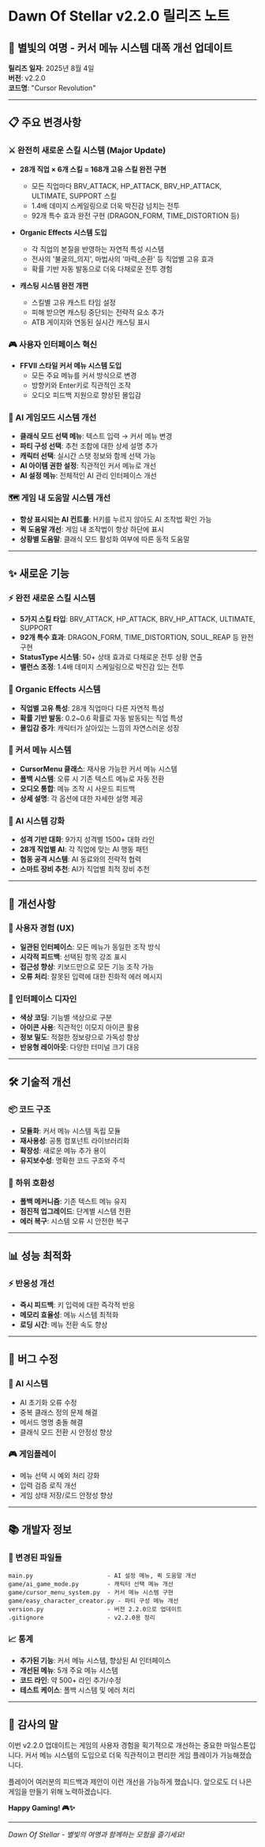 # Dawn Of Stellar v2.2.0 릴리즈 노트
## 🌟 별빛의 여명 - 커서 메뉴 시스템 대폭 개선 업데이트

**릴리즈 일자**: 2025년 8월 4일  
**버전**: v2.2.0  
**코드명**: "Cursor Revolution"

---

## 📋 주요 변경사항

### ⚔️ 완전히 새로운 스킬 시스템 (Major Update)
- **28개 직업 × 6개 스킬 = 168개 고유 스킬 완전 구현**
  - 모든 직업마다 BRV_ATTACK, HP_ATTACK, BRV_HP_ATTACK, ULTIMATE, SUPPORT 스킬
  - 1.4배 데미지 스케일링으로 더욱 박진감 넘치는 전투
  - 92개 특수 효과 완전 구현 (DRAGON_FORM, TIME_DISTORTION 등)
  
- **Organic Effects 시스템 도입**
  - 각 직업의 본질을 반영하는 자연적 특성 시스템
  - 전사의 '불굴의_의지', 마법사의 '마력_순환' 등 직업별 고유 효과
  - 확률 기반 자동 발동으로 더욱 다채로운 전투 경험

- **캐스팅 시스템 완전 개편**
  - 스킬별 고유 캐스트 타임 설정
  - 피해 받으면 캐스팅 중단되는 전략적 요소 추가
  - ATB 게이지와 연동된 실시간 캐스팅 표시

### 🎮 사용자 인터페이스 혁신
- **FFVII 스타일 커서 메뉴 시스템 도입**
  - 모든 주요 메뉴를 커서 방식으로 변경
  - 방향키와 Enter키로 직관적인 조작
  - 오디오 피드백 지원으로 향상된 몰입감

### 🤖 AI 게임모드 시스템 개선
- **클래식 모드 선택 메뉴**: 텍스트 입력 → 커서 메뉴 변경
- **파티 구성 선택**: 추천 조합에 대한 상세 설명 추가
- **캐릭터 선택**: 실시간 스탯 정보와 함께 선택 가능
- **AI 아이템 권한 설정**: 직관적인 커서 메뉴로 개선
- **AI 설정 메뉴**: 전체적인 AI 관리 인터페이스 개선

### 🗺️ 게임 내 도움말 시스템 개선
- **항상 표시되는 AI 컨트롤**: H키를 누르지 않아도 AI 조작법 확인 가능
- **퀵 도움말 개선**: 게임 내 조작법이 항상 하단에 표시
- **상황별 도움말**: 클래식 모드 활성화 여부에 따른 동적 도움말

---

## ✨ 새로운 기능

### ⚡ 완전 새로운 스킬 시스템
- **5가지 스킬 타입**: BRV_ATTACK, HP_ATTACK, BRV_HP_ATTACK, ULTIMATE, SUPPORT
- **92개 특수 효과**: DRAGON_FORM, TIME_DISTORTION, SOUL_REAP 등 완전 구현
- **StatusType 시스템**: 50+ 상태 효과로 다채로운 전투 상황 연출
- **밸런스 조정**: 1.4배 데미지 스케일링으로 박진감 있는 전투

### 🔮 Organic Effects 시스템
- **직업별 고유 특성**: 28개 직업마다 다른 자연적 특성
- **확률 기반 발동**: 0.2~0.6 확률로 자동 발동되는 직업 특성
- **몰입감 증가**: 캐릭터가 살아있는 느낌의 자연스러운 성장

### 🎯 커서 메뉴 시스템
- **CursorMenu 클래스**: 재사용 가능한 커서 메뉴 시스템
- **폴백 시스템**: 오류 시 기존 텍스트 메뉴로 자동 전환
- **오디오 통합**: 메뉴 조작 시 사운드 피드백
- **상세 설명**: 각 옵션에 대한 자세한 설명 제공

### 🤖 AI 시스템 강화
- **성격 기반 대화**: 9가지 성격별 1500+ 대화 라인
- **28개 직업별 AI**: 각 직업에 맞는 AI 행동 패턴
- **협동 공격 시스템**: AI 동료와의 전략적 협력
- **스마트 장비 추천**: AI가 직업별 최적 장비 추천

---

## 🔧 개선사항

### 📱 사용자 경험 (UX)
- **일관된 인터페이스**: 모든 메뉴가 동일한 조작 방식
- **시각적 피드백**: 선택된 항목 강조 표시
- **접근성 향상**: 키보드만으로 모든 기능 조작 가능
- **오류 처리**: 잘못된 입력에 대한 친화적 에러 메시지

### 🎨 인터페이스 디자인
- **색상 코딩**: 기능별 색상으로 구분
- **아이콘 사용**: 직관적인 이모지 아이콘 활용
- **정보 밀도**: 적절한 정보량으로 가독성 향상
- **반응형 레이아웃**: 다양한 터미널 크기 대응

---

## 🛠️ 기술적 개선

### 📦 코드 구조
- **모듈화**: 커서 메뉴 시스템 독립 모듈
- **재사용성**: 공통 컴포넌트 라이브러리화
- **확장성**: 새로운 메뉴 추가 용이
- **유지보수성**: 명확한 코드 구조와 주석

### 🔄 하위 호환성
- **폴백 메커니즘**: 기존 텍스트 메뉴 유지
- **점진적 업그레이드**: 단계별 시스템 전환
- **에러 복구**: 시스템 오류 시 안전한 복구

---

## 📊 성능 최적화

### ⚡ 반응성 개선
- **즉시 피드백**: 키 입력에 대한 즉각적 반응
- **메모리 효율성**: 메뉴 시스템 최적화
- **로딩 시간**: 메뉴 전환 속도 향상

---

## 🐛 버그 수정

### 🔧 AI 시스템
- AI 초기화 오류 수정
- 중복 클래스 정의 문제 해결
- 메서드 명명 충돌 해결
- 클래식 모드 전환 시 안정성 향상

### 🎮 게임플레이
- 메뉴 선택 시 예외 처리 강화
- 입력 검증 로직 개선
- 게임 상태 저장/로드 안정성 향상

---

## 📚 개발자 정보

### 🔄 변경된 파일들
```
main.py                     - AI 설정 메뉴, 퀵 도움말 개선
game/ai_game_mode.py        - 캐릭터 선택 메뉴 개선
game/cursor_menu_system.py  - 커서 메뉴 시스템 구현
game/easy_character_creator.py - 파티 구성 메뉴 개선
version.py                  - 버전 2.2.0으로 업데이트
.gitignore                  - v2.2.0용 정리
```

### 📈 통계
- **추가된 기능**: 커서 메뉴 시스템, 향상된 AI 인터페이스
- **개선된 메뉴**: 5개 주요 메뉴 시스템
- **코드 라인**: 약 500+ 라인 추가/수정
- **테스트 케이스**: 폴백 시스템 및 에러 처리

---

## 🙏 감사의 말

이번 v2.2.0 업데이트는 게임의 사용자 경험을 획기적으로 개선하는 중요한 마일스톤입니다. 
커서 메뉴 시스템의 도입으로 더욱 직관적이고 편리한 게임 플레이가 가능해졌습니다.

플레이어 여러분의 피드백과 제안이 이런 개선을 가능하게 했습니다. 
앞으로도 더 나은 게임을 만들기 위해 노력하겠습니다.

**Happy Gaming! 🎮✨**

---

*Dawn Of Stellar - 별빛의 여명과 함께하는 모험을 즐기세요!*
